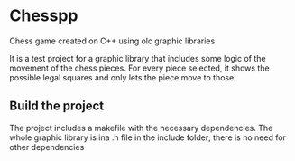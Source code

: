 # Chesspp
Chess game created on C++ using olc graphic libraries

It is a test project for a graphic library that includes some logic of the movement of the chess pieces.
For every piece selected, it shows the possible legal squares and only lets the piece move to those. 

## Build the project
The project includes a makefile with the necessary dependencies. The whole graphic library is ina .h file in the include folder; there is no need for other dependencies

